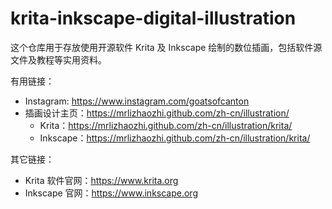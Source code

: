 # krita-inkscape-digital-illustration

这个仓库用于存放使用开源软件 Krita 及 Inkscape 绘制的数位插画，包括软件源文件及教程等实用资料。

有用链接：
* Instagram: https://www.instagram.com/goatsofcanton
* 插画设计主页：https://mrlizhaozhi.github.com/zh-cn/illustration/
    - Krita：https://mrlizhaozhi.github.com/zh-cn/illustration/krita/
    - Inkscape：https://mrlizhaozhi.github.com/zh-cn/illustration/krita/

其它链接：
* Krita 软件官网：https://www.krita.org
* Inkscape 官网：https://www.inkscape.org
